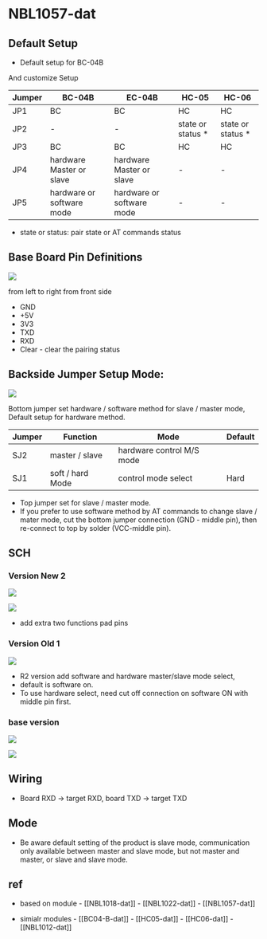 # NBL1057-dat

## Default Setup

- Default setup for BC-04B

And customize Setup

| Jumper | BC-04B                    | EC-04B                    | HC-05           | HC-06           |
| ------ | ------------------------- | ------------------------- | --------------- | --------------- |
| JP1    | BC                        | BC                        | HC              | HC              |
| JP2    | -                         | -                         | state or status * | state or status * |
| JP3    | BC                        | BC                        | HC              | HC              |
| JP4    | hardware Master or slave  | hardware Master or slave  | -               | -               |
| JP5    | hardware or software mode | hardware or software mode | -               | -               |


- state or status: pair state or AT commands status


## Base Board Pin Definitions

![](2023-10-19-13-27-25.png)

from left to right from front side

- GND
- +5V
- 3V3
- TXD
- RXD
- Clear - clear the pairing status

## Backside Jumper Setup Mode:

![](2023-10-19-13-23-35.png)

Bottom jumper set hardware / software method for slave / master mode, Default setup for hardware method.

| Jumper | Function         | Mode                      | Default |
| ------ | ---------------- | ------------------------- | ------- |
| SJ2    | master / slave   | hardware control M/S mode |
| SJ1    | soft / hard Mode | control mode select       | Hard    |

- Top jumper set for slave / master mode.
- If you prefer to use software method by AT commands to change slave / mater mode, cut the bottom jumper connection (GND - middle pin), then re-connect to top by solder (VCC-middle pin).



## SCH

### Version New 2

![](2023-10-27-15-17-54.png)

![](2023-10-27-15-14-19.png)

* add extra two functions pad pins 



### Version Old 1

![](2023-10-27-14-56-16.png)

- R2 version add software and hardware master/slave mode select,
- default is software on.
- To use hardware select, need cut off connection on software ON with middle pin first.

### base version 

![](2023-10-20-17-05-57.png)

![](2023-10-23-15-06-05.png)


## Wiring

- Board RXD -> target RXD, board TXD -> target TXD

## Mode

- Be aware default setting of the product is slave mode, communication only available between master and slave mode, but not master and master, or slave and slave mode.


## ref

- based on module - [[NBL1018-dat]] - [[NBL1022-dat]] - [[NBL1057-dat]]

- simialr modules - [[BC04-B-dat]] - [[HC05-dat]] - [[HC06-dat]] - [[NBL1012-dat]]
